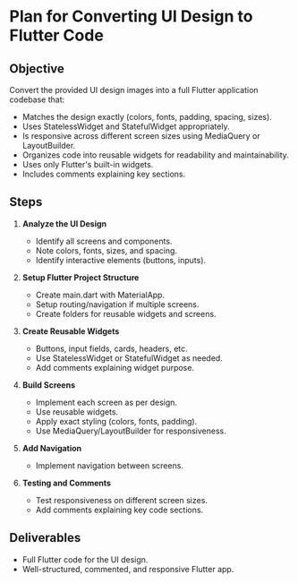 # Plan for Converting UI Design to Flutter Code

## Objective
Convert the provided UI design images into a full Flutter application codebase that:
- Matches the design exactly (colors, fonts, padding, spacing, sizes).
- Uses StatelessWidget and StatefulWidget appropriately.
- Is responsive across different screen sizes using MediaQuery or LayoutBuilder.
- Organizes code into reusable widgets for readability and maintainability.
- Uses only Flutter's built-in widgets.
- Includes comments explaining key sections.

## Steps

1. **Analyze the UI Design**
   - Identify all screens and components.
   - Note colors, fonts, sizes, and spacing.
   - Identify interactive elements (buttons, inputs).

2. **Setup Flutter Project Structure**
   - Create main.dart with MaterialApp.
   - Setup routing/navigation if multiple screens.
   - Create folders for reusable widgets and screens.

3. **Create Reusable Widgets**
   - Buttons, input fields, cards, headers, etc.
   - Use StatelessWidget or StatefulWidget as needed.
   - Add comments explaining widget purpose.

4. **Build Screens**
   - Implement each screen as per design.
   - Use reusable widgets.
   - Apply exact styling (colors, fonts, padding).
   - Use MediaQuery/LayoutBuilder for responsiveness.

5. **Add Navigation**
   - Implement navigation between screens.

6. **Testing and Comments**
   - Test responsiveness on different screen sizes.
   - Add comments explaining key code sections.

## Deliverables
- Full Flutter code for the UI design.
- Well-structured, commented, and responsive Flutter app.
